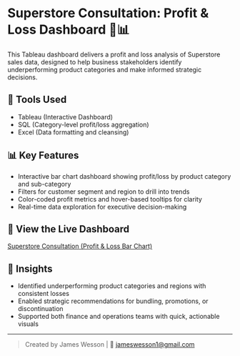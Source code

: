 # Superstore Consultation: Profit & Loss Dashboard 💼📊

This Tableau dashboard delivers a profit and loss analysis of Superstore sales data, designed to help business stakeholders identify underperforming product categories and make informed strategic decisions.

## 🔧 Tools Used
- Tableau (Interactive Dashboard)
- SQL (Category-level profit/loss aggregation)
- Excel (Data formatting and cleansing)

## 📊 Key Features
- Interactive bar chart dashboard showing profit/loss by product category and sub-category
- Filters for customer segment and region to drill into trends
- Color-coded profit metrics and hover-based tooltips for clarity
- Real-time data exploration for executive decision-making

## 🔗 View the Live Dashboard
[Superstore Consultation (Profit & Loss Bar Chart)](https://public.tableau.com/app/profile/james.wesson/viz/SuperstoreConsultation/ProfitLossBarChart)

## 🧠 Insights
- Identified underperforming product categories and regions with consistent losses
- Enabled strategic recommendations for bundling, promotions, or discontinuation
- Supported both finance and operations teams with quick, actionable visuals

---

> Created by James Wesson | 📧 jameswesson1@gmail.com
